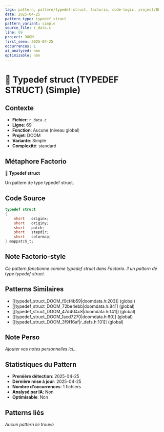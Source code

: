 ```yaml
---
tags: pattern, pattern/typedef-struct, factorio, code-logic, project/DOOM, pattern/variant/simple
date: 2025-04-25
pattern_type: typedef struct
pattern_variant: simple
source_file: r_data.c
line: 69
project: DOOM
first_seen: 2025-04-25
occurrences: 1
ai_analyzed: non
optimizable: non
---
```


# 🔧 Typedef struct (TYPEDEF STRUCT) (Simple)

## Contexte
- **Fichier**: `r_data.c`
- **Ligne**: 69
- **Fonction**: Aucune (niveau global)
- **Projet**: DOOM
- **Variante**: Simple
- **Complexité**: standard

## Métaphore Factorio
🔧 **Typedef struct**

Un pattern de type typedef struct.

## Code Source
```c
typedef struct
{
    short	originx;
    short	originy;
    short	patch;
    short	stepdir;
    short	colormap;
} mappatch_t;
```

## Note Factorio-style
*Ce pattern fonctionne comme typedef struct dans Factorio. Il un pattern de type typedef struct.*

## Patterns Similaires
- [[typedef_struct_DOOM_f0cf4b59|doomdata.h:203]] (global)
- [[typedef_struct_DOOM_72be4ebb|doomdata.h:84]] (global)
- [[typedef_struct_DOOM_47d404c8|doomdata.h:141]] (global)
- [[typedef_struct_DOOM_1acd7270|doomdata.h:60]] (global)
- [[typedef_struct_DOOM_3f9f16af|r_defs.h:101]] (global)

## Note Perso
*Ajouter vos notes personnelles ici...*

## Statistiques du Pattern
- **Première détection**: 2025-04-25
- **Dernière mise à jour**: 2025-04-25
- **Nombre d'occurrences**: 1 fichiers
- **Analysé par IA**: Non
- **Optimisable**: Non

## Patterns liés
*Aucun pattern lié trouvé*
